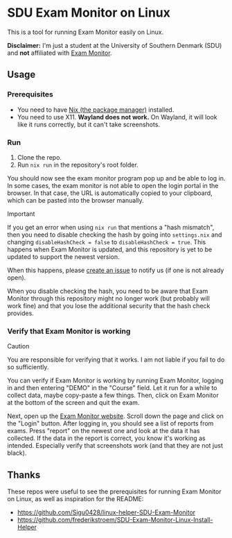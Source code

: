 # SDU Exam Monitor on Linux

This is a tool for running Exam Monitor easily on Linux.

**Disclaimer:** I'm just a student at the University of Southern Denmark (SDU) and **not** affiliated with [Exam Monitor](https://sdu.exammonitor.dk/).

## Usage

### Prerequisites

- You need to have [Nix (the package manager)](https://nixos.org/download/) installed.
- You need to use X11. **Wayland does not work.** On Wayland, it will look like it runs correctly, but it can't take screenshots.

### Run

1. Clone the repo.
2. Run `nix run` in the repository's root folder.

You should now see the exam monitor program pop up and be able to log in. In some cases, the exam monitor is not able to open the login portal in the browser. In that case, the URL is automatically copied to your clipboard, which can be pasted into the browser manually.

> [!IMPORTANT]
> If you get an error when using `nix run` that mentions a "hash mismatch", then you need to disable checking the hash by going into `settings.nix` and changing `disableHashCheck = false` to `disableHashCheck = true`. This happens when Exam Monitor is updated, and this repository is yet to be updated to support the newest version.
>
> When this happens, please [create an issue](https://github.com/jonas-bork/linux-sdu-exam-monitor/issues) to notify us (if one is not already open).
>
> When you disable checking the hash, you need to be aware that Exam Monitor through this repository might no longer work (but probably will work fine) and that you lose the additional security that the hash check provides.

### Verify that Exam Monitor is working

> [!CAUTION]
> You are responsible for verifying that it works. I am not liable if you fail to do so sufficiently.

You can verify if Exam Monitor is working by running Exam Monitor, logging in and then entering "DEMO" in the "Course" field. 
Let it run for a while to collect data, maybe copy-paste a few things. Then, click on Exam Monitor at the bottom of the screen and quit the exam. 

Next, open up the [Exam Monitor website](https://sdu.exammonitor.dk/).
Scroll down the page and click on the "Login" button.
After logging in, you should see a list of reports from exams.
Press "report" on the newest one and look at the data it has collected. 
If the data in the report is correct, you know it's working as intended. Especially verify that screenshots work (and that they are not just black).

## Thanks

These repos were useful to see the prerequisites for running Exam Monitor on Linux, as well as inspiration for the README:

- https://github.com/Sigu0428/linux-helper-SDU-Exam-Monitor
- https://github.com/frederikstroem/SDU-Exam-Monitor-Linux-Install-Helper
